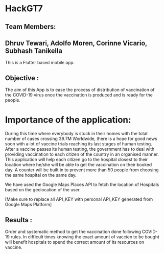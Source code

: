 # HackGT7
## Team Members: 
## Dhruv Tewari, Adolfo Moren, Corinne Vicario, Subhash Tanikella


This is a Flutter based mobile app.
## Objective : 
The aim of this App is to ease the process of distribution of vaccination of the COVID-19 virus once the vaccination is produced and is ready for the people.

# Importance of the application:

During this time where everybody is stuck in their homes with the total number of cases crossing 39.7M Worldwide, there is a hope for good news soon with a lot of vaccine trials reaching its last stages of human testing.
After a vaccine passes its human testing, the government has to deal with providing vaccination to each citizen of the country in an organised manner. This application will help each citizen go to the hospital closest to their location where he/she will be able to get the vaccination on their booked day. A counter will be built in to prevent more than 50 people from choosing the same hospital on the same day. 

We have used the Google Maps Places API to fetch the location of Hospitals based on the geolocation of the user.

[Make sure to replace all API_KEY with personal API_KEY generated from Google Maps Platform]

## Results : 
Order and systematic method to get the vaccination done following COVID-19 rules. In difficult times knowing the exact amount of vaccien to be bought will benefit hospitals to spend the correct amount of its resources on vaccine.
